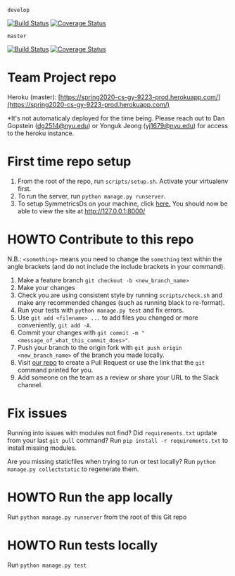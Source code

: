 `develop`

[![Build Status](https://travis-ci.com/gcivil-nyu-org/spring2020-cs-gy-9223-class.svg?branch=develop&service=github)](https://travis-ci.com/gcivil-nyu-org/spring2020-cs-gy-9223-class)
[![Coverage Status](https://coveralls.io/repos/github/gcivil-nyu-org/spring2020-cs-gy-9223-class/badge.svg?branch=master)](https://coveralls.io/github/gcivil-nyu-org/spring2020-cs-gy-9223-class?branch=develop&service=github)

`master`

[![Build Status](https://travis-ci.com/gcivil-nyu-org/spring2020-cs-gy-9223-class.svg?branch=master&service=github)](https://travis-ci.com/gcivil-nyu-org/spring2020-cs-gy-9223-class)
[![Coverage Status](https://coveralls.io/repos/github/gcivil-nyu-org/spring2020-cs-gy-9223-class/badge.svg?branch=master)](https://coveralls.io/github/gcivil-nyu-org/spring2020-cs-gy-9223-class?branch=master&service=github)

# Team Project repo

Heroku (master): [https://spring2020-cs-gy-9223-prod.herokuapp.com/](https://spring2020-cs-gy-9223-prod.herokuapp.com/)

*It's not automaticaly deployed for the time being. Please reach out to Dan Gopstein (dg2514@nyu.edu) or Yonguk Jeong (yj1679@nyu.edu) for access to the heroku instance.

# First time repo setup
1. From the root of the repo, run `scripts/setup.sh`. Activate your virtualenv first.
2. To run the server, run `python manage.py runserver`.
3. To setup SymmetricsDs on your machine, click [here.](https://github.com/gcivil-nyu-org/spring2020-cs-gy-9223-class/blob/master/symmetricds/README.md) 
You should now be able to view the site at http://127.0.0.1:8000/

# HOWTO Contribute to this repo

N.B.: `<something>` means you need to change the `something` text within the angle brackets (and do not include the include brackets in your command).
1. Make a feature branch
`git checkout -b <new_branch_name>`
2. Make your changes
3. Check you are using consistent style by running `scripts/check.sh` and make any recommended changes (such as running black to re-format).
4. Run your tests with `python manage.py test` and fix errors.
4. Use `git add <filename> ...` to add files you changed or more conveniently, `git add -A`.
5. Commit your changes with `git commit -m "<message_of_what_this_commit_does>"`.
6. Push your branch to the origin fork with `git push origin <new_branch_name>` of the branch you made locally.
7. Visit [our repo](https://github.com/gcivil-nyu-org/fall2019-cs-gy-6063-team-moonsurvivors/pulls) to create a Pull Request or use the link that the `git` command printed for you.
8. Add someone on the team as a review or share your URL to the Slack channel.

# Fix issues
Running into issues with modules not find? Did `requirements.txt` update from your last `git pull` command? Run `pip install -r requirements.txt` to install missing modules.

Are you missing staticfiles when trying to run or test locally? Run `python manage.py collectstatic` to regenerate them.

# HOWTO Run the app locally
Run `python manage.py runserver` from the root of this Git repo

# HOWTO Run tests locally
Run `python manage.py test`
